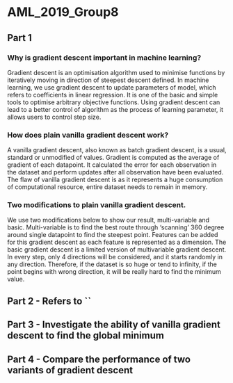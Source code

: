 # AML_2019_Group8

## Part 1 

### Why is gradient descent important in machine learning? 

Gradient descent is an optimisation algorithm used to minimise functions by iteratively moving in direction of steepest descent defined. In machine learning, we use gradient descent to update parameters of model, which refers to coefficients in linear regression. 
It is one of the basic and simple tools to optimise arbitrary objective functions. Using gradient descent can lead to a better control of algorithm as the process of learning parameter, it allows users to control step size. 

### How does plain vanilla gradient descent work? 

A vanilla gradient descent, also known as batch gradient descent, is a usual, standard or unmodified of values. Gradient is computed as the average of gradient of each datapoint. It calculated the error for each observation in the dataset and perform updates after all observation have been evaluated. The flaw of vanilla gradient descent is as it represents a huge consumption of computational resource, entire dataset needs to remain in memory. 

### Two modifications to plain vanilla gradient descent.

We use two modifications below to show our result, multi-variable and basic. Multi-variable is to find the best route through ‘scanning’ 360 degree around single datapoint to find the steepest point. Features can be added for this gradient descent as each feature is represented as a dimension.
The basic gradient descent is a limited version of multivariable gradient descent. In every step, only 4 directions will be considered, and it starts randomly in any direction. Therefore, if the dataset is so huge or tend to infinity, if the point begins with wrong direction, it will be really hard to find the minimum value. 

## Part 2 - Refers to ``

## Part 3 - Investigate the ability of vanilla gradient descent to find the global minimum

## Part 4 - Compare the performance of two variants of gradient descent 






